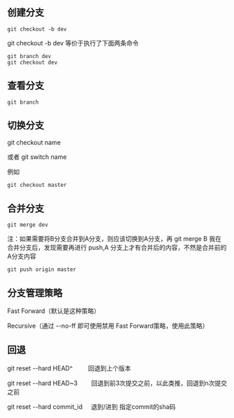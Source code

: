 创建分支
----------
    git checkout -b dev
git checkout -b dev 等价于执行了下面两条命令

    git branch dev
    git checkout dev

查看分支
---
    git branch

切换分支
--
git checkout name

或者
git switch name

例如 

    git checkout master

合并分支
---
    git merge dev
注：如果需要将B分支合并到A分支，则应该切换到A分支，再 git merge B
我在合并分支后，发现需要再进行 push,A 分支上才有合并后的内容，不然是合并前的A分支内容

    git push origin master

分支管理策略
--
Fast Forward（默认是这种策略）

Recursive（通过 --no-ff 即可使用禁用 Fast Forward策略，使用此策略）

回退
--
git reset --hard HEAD^         回退到上个版本

git reset --hard HEAD~3        回退到前3次提交之前，以此类推，回退到n次提交之前

git reset --hard commit_id     退到/进到 指定commit的sha码
